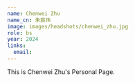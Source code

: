 ```yaml
---
name: Chenwei Zhu
name_cn: 朱宸炜
image: images/headshots/chenwei_zhu.jpg
role: bs
year: 2024
links:
  email: 
---
```


This is Chenwei Zhu's Personal Page.
